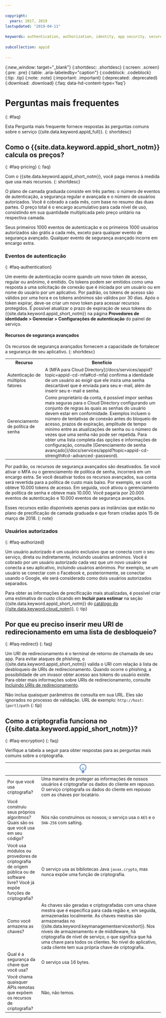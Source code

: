 ```yaml
---

copyright:
  years: 2017, 2019
lastupdated: "2019-04-11"

keywords: authentication, authorization, identity, app security, secure

subcollection: appid

---
```


{:new_window: target="_blank"}
{:shortdesc: .shortdesc}
{:screen: .screen}
{:pre: .pre}
{:table: .aria-labeledby="caption"}
{:codeblock: .codeblock}
{:tip: .tip}
{:note: .note}
{:important: .important}
{:deprecated: .deprecated}
{:download: .download}
{:faq: data-hd-content-type='faq'}


# Perguntas mais frequentes
{: #faq}

Esta Pergunta mais frequente fornece respostas às perguntas comuns sobre o serviço {{site.data.keyword.appid_full}}.
{: shortdesc}


## Como o {{site.data.keyword.appid_short_notm}} calcula os preços?
{: #faq-pricing}
{: faq}

Com o {{site.data.keyword.appid_short_notm}}, você paga menos à medida que usa mais recursos.
{: shortdesc}

O plano de camada graduada consiste em três partes: o número de eventos de autenticação, a segurança regular e avançada e o número de usuários autorizados. Você é cobrado a cada mês, com base no resumo das duas partes. O preço total é o encargo acumulativo para cada nível de uso, consistindo em sua quantidade multiplicada pelo preço unitário na respectiva camada.

Seus primeiros 1000 eventos de autenticação e os primeiros 1000 usuários autorizados são grátis a cada mês, exceto para qualquer evento de segurança avançado. Qualquer evento de segurança avançado incorre em encargo extra.

### Eventos de autenticação
{: #faq-authentication}

Um evento de autenticação ocorre quando um novo token de acesso, regular ou anônimo, é emitido. Os tokens podem ser
emitidos como uma resposta a uma solicitação de conexão que é iniciada por um usuário ou em nome do usuário por um
aplicativo. Por padrão, os tokens de acesso são válidos por uma hora e os tokens anônimos são válidos por 30 dias. Após o token expirar, deve-se criar um novo token para acessar recursos protegidos. É possível atualizar o prazo de expiração de seus tokens do {{site.data.keyword.appid_short_notm}} na página **Provedores de identidade > Gerenciar > Configurações de autenticação** do painel de serviço.

#### Recursos de segurança avançados

Os recursos de segurança avançados fornecem a capacidade de fortalecer a segurança de seu aplicativo.
{: shortdesc}

<table>
  <tr>
    <th>Recurso</th>
    <th>Benefício</th>
  </tr>
  <tr>
    <td>Autenticação de múltiplos fatores</td>
    <td>A [MFA para Cloud Directory](/docs/services/appid?topic=appid-cd-mfa#cd-mfa) confirma a identidade de um usuário ao exigir que ele insira uma
senha descartável que é enviada para seu e-mail, além de inserir seu e-mail e senha.</td>
  </tr>
  <tr>
    <td>Gerenciamento de política de senha</td>
    <td>Como proprietário da conta, é possível impor senhas mais seguras para o Cloud Directory configurando um
conjunto de regras às quais as senhas do usuário devem estar em conformidade. Exemplos incluem o número de tentativas de conexão
antes do bloqueio de acesso, prazos de expiração, amplitude de tempo mínimo entre as atualizações de senha ou o
número de vezes que uma senha não pode ser repetida. Para obter uma lista completa das opções e informações de configuração, consulte [Gerenciamento de senha avançado](/docs/services/appid?topic=appid-cd-strength#cd-advanced-password).</td>
  </tr>
</table>

Por padrão, os recursos de segurança avançados são desativados. Se você ativar o MFA ou o gerenciamento de política de senha, incorrerá em um encargo extra. Se você desativar todos os recursos avançados, sua conta será revertida para a política de custo mais baixo. Por exemplo, se você obteve 10.000 tokens de acesso. Em seguida, você ativou o gerenciamento de política de senha e obteve mais 10.000. Você pagaria por 20.000 eventos de
autenticação e 10.000 eventos de segurança avançados.

Esses recursos estão disponíveis apenas para as instâncias que estão no plano de precificação de camada graduada e que foram criadas após 15 de março de 2018.
{: note}

### Usuários autorizados
{: #faq-authorized}

Um usuário autorizado é um usuário exclusivo que se conecta com o seu serviço, direta ou indiretamente, incluindo
usuários anônimos. Você é cobrado por um usuário autorizado cada vez que um novo usuário se conecta a seu aplicativo,
incluindo usuários anônimos. Por exemplo, se um usuário se conectar com o Facebook e, posteriormente, se conectar usando o
Google, ele será considerado como dois usuários autorizados separados.

Para obter as informações de precificação mais atualizadas, é possível criar uma estimativa de custo clicando em **Incluir para estimar** na seção {{site.data.keyword.appid_short_notm}} do [catálogo do {{site.data.keyword.cloud_notm}}](https://cloud.ibm.com/catalog/services/app-id).
{: tip}



## Por que eu preciso inserir meu URI de redirecionamento em uma lista de desbloqueio?
{: #faq-redirect}
{: faq}

Um URI de redirecionamento é o terminal de retorno de chamada de seu app. Para evitar ataques de phishing, o {{site.data.keyword.appid_short_notm}} valida o URI com relação à lista de desbloqueio de URIs de redirecionamento. Quando ocorre o phishing, a possibilidade de um invasor obter acesso aos tokens do usuário existe. Para obter mais informações sobre URIs de redirecionamento, consulte [Incluindo URIs de redirecionamento](/docs/services/appid?topic=appid-managing-idp#add-redirect-uri).

Não inclua quaisquer parâmetros de consulta em sua URL. Eles são ignorados no processo de validação. URL de exemplo: `http://host:[port]/path`
{: tip}



## Como a criptografia funciona no  {{site.data.keyword.appid_short_notm}}?
{: #faq-encryption}
{: faq}

Verifique a tabela a seguir para obter respostas para as perguntas mais comuns sobre a criptografia.

<table>
  <thead>
    <th colspan=2><img src="images/idea.png" alt="Ícone de Mais informações"/>  </th>
  </thead>
  <tbody>
    <tr>
      <td>Por que você usa criptografia?</td>
      <td>Uma maneira de proteger as informações de nossos usuários é criptografar os dados do cliente em repouso. O serviço
criptografa os dados do cliente em repouso com as chaves por locatário.</td>
    </tr>
    <tr>
      <td>Você construiu seus próprios algoritmos? Quais são os que você usa em seu código?</td>
      <td>Nós não construímos os nossos; o serviço usa o <code>AES</code> e o <code>SHA-256</code> com salting.</td>
    </tr>
    <tr>
      <td>Você usa módulos ou provedores de criptografia de origem pública ou de software livre? Você já expõe funções de criptografia? </td>
      <td>O serviço usa as bibliotecas Java <code>javax.crypto</code>, mas nunca expõe uma função de criptografia.</td>
    </tr>
    <tr>
      <td>Como você armazena as chaves?</td>
      <td>As chaves são geradas e criptografadas com uma chave mestra que é específica para cada região e, em seguida, armazenadas
localmente. As chaves mestras são armazenadas no  {{site.data.keyword.keymanagementserviceshort}}. Nos níveis de
armazenamento e de middleware, há criptografia de nível de serviço, o que significa que há uma chave para todos os
clientes. No nível do aplicativo, cada cliente tem sua própria chave de criptografia.</td>
    </tr>
    <tr>
      <td>Qual é a segurança da chave que você usa?</td>
      <td>O serviço usa 16 bytes.</td>
    </tr>
    <tr>
      <td>Você chama quaisquer APIs remotas que expõem os recursos de criptografia?</td>
      <td>Não, não temos.</td>
    </tr>
  </tbody>
</table>

